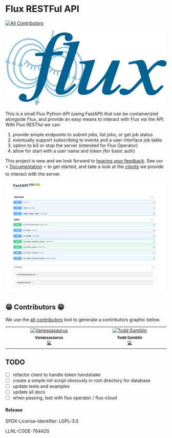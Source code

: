 # Flux RESTFul API

<!-- ALL-CONTRIBUTORS-BADGE:START - Do not remove or modify this section -->
[![All Contributors](https://img.shields.io/badge/all_contributors-2-orange.svg?style=flat-square)](#contributors-)
<!-- ALL-CONTRIBUTORS-BADGE:END -->

![img/flux-restful-eyes-small.png](img/flux-restful-eyes-small.png)

This is a small Flux Python API (using FastAPI) that can be containerized
alongside Flux, and provide an easy means to interact with Flux via the API.
With Flux RESTful we can:

1. provide simple endpoints to submit jobs, list jobs, or get job status
2. eventually support subscribing to events and a user interface job table
3. option to kill or stop the server (intended for Flux Operator)
4. allow for start with a user name and token (for basic auth)

This project is new and we look forward to [hearing your feedback](https://github.com/flux-framework/flux-restful-api).
See our ⭐️ [Documentation](https://flux-framework.github.io/flux-restful-api) ⭐️ to get started,
and take a look at the [clients](clients) we provide to interact with the server.

![img/flux-restful.png](img/flux-restful.png)


## 😁️ Contributors 😁️

We use the [all-contributors](https://github.com/all-contributors/all-contributors)
tool to generate a contributors graphic below.

<!-- ALL-CONTRIBUTORS-LIST:START - Do not remove or modify this section -->
<!-- prettier-ignore-start -->
<!-- markdownlint-disable -->
<table>
  <tbody>
    <tr>
      <td align="center" valign="top" width="14.28%"><a href="https://vsoch.github.io"><img src="https://avatars.githubusercontent.com/u/814322?v=4?s=100" width="100px;" alt="Vanessasaurus"/><br /><sub><b>Vanessasaurus</b></sub></a><br /><a href="https://github.com/flux-framework/flux-restful-api/commits?author=vsoch" title="Code">💻</a></td>
      <td align="center" valign="top" width="14.28%"><a href="https://linkedin.com/in/tgamblin/"><img src="?s=100" width="100px;" alt="Todd Gamblin"/><br /><sub><b>Todd Gamblin</b></sub></a><br /><a href="https://github.com/flux-framework/flux-restful-api/commits?author=tgamblin" title="Code">💻</a></td>
    </tr>
  </tbody>
</table>

<!-- markdownlint-restore -->
<!-- prettier-ignore-end -->

<!-- ALL-CONTRIBUTORS-LIST:END -->


## TODO

 - [ ] refactor client to handle token handshake
 - [ ] create a simple init script obviously in root directory for database
 - [ ] update tests and examples
 - [ ] update all docs
 - [ ] when passing, test with flux operator / flux-cloud

#### Release

SPDX-License-Identifier: LGPL-3.0

LLNL-CODE-764420
